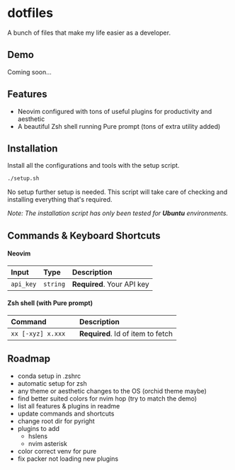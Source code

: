 
# dotfiles

A bunch of files that make my life easier as a developer.




## Demo

Coming soon...

## Features

- Neovim configured with tons of useful plugins for productivity and aesthetic
- A beautiful Zsh shell running Pure prompt (tons of extra utility added)


## Installation

Install all the configurations and tools with the setup script.

```bash
./setup.sh
```
No setup further setup is needed. This script will take care of checking and installing everything that's required.

*Note: The installation script has only been tested for **Ubuntu** environments.*
## Commands & Keyboard Shortcuts

#### Neovim

| Input | Type     | Description                |
| :-------- | :------- | :------------------------- |
| `api_key` | `string` | **Required**. Your API key |

#### Zsh shell (with Pure prompt)

| Command |     | Description                       |
| :-------- | :------- | :-------------------------------- |
| `xx [-xyz] x.xxx`      |  | **Required**. Id of item to fetch |




## Roadmap

- conda setup in .zshrc
- automatic setup for zsh
- any theme or aesthetic changes to the OS (orchid theme maybe)
- find better suited colors for nvim hop (try to match the demo)
- list all features & plugins in readme
- update commands and shortcuts
- change root dir for pyright
- plugins to add
  - hslens
  - nvim asterisk
- color correct venv for pure
- fix packer not loading new plugins
